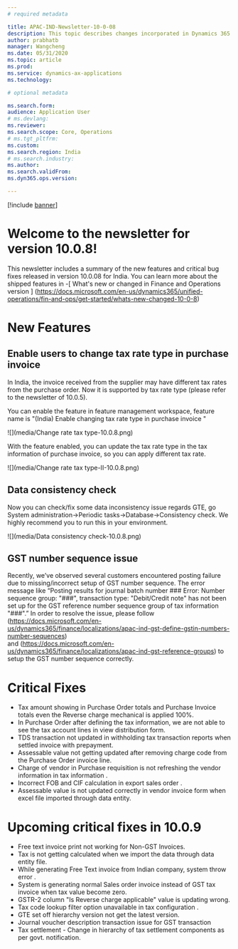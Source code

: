 ```yaml
---
# required metadata

title: APAC-IND-Newsletter-10-0-08
description: This topic describes changes incorporated in Dynamics 365 Application version 10-0-08
author: prabhatb
manager: Wangcheng
ms.date: 05/31/2020
ms.topic: article
ms.prod: 
ms.service: dynamics-ax-applications
ms.technology: 

# optional metadata

ms.search.form: 
audience: Application User
# ms.devlang: 
ms.reviewer: 
ms.search.scope: Core, Operations
# ms.tgt_pltfrm: 
ms.custom: 
ms.search.region: India
# ms.search.industry: 
ms.author: 
ms.search.validFrom: 
ms.dyn365.ops.version: 

---
```

[!include [banner](../includes/banner.md)]

# Welcome to the newsletter for version 10.0.8! 

This newsletter includes a summary of the new features and critical bug fixes released in version 10.0.08 for India.
You can learn more about the shipped features in 
-[ What's new or changed in Finance and Operations version ] (https://docs.microsoft.com/en-us/dynamics365/unified-operations/fin-and-ops/get-started/whats-new-changed-10-0-8)

# New Features
## Enable users to change tax rate type in purchase invoice 
In India, the invoice received from the supplier may have different tax rates from the purchase order. 
Now it is supported by tax rate type (please refer to the newsletter of 10.0.5).
 
You can enable the feature in feature management workspace, feature name is "(India) Enable changing tax rate type in purchase invoice "

![](media/Change rate tax type-10.0.8.png)
 
With the feature enabled, you can update the tax rate type in the tax information of purchase invoice, 
so you can apply different tax rate.

![](media/Change rate tax type-II-10.0.8.png)

## Data consistency check

Now you can check/fix some data inconsistency issue regards GTE, go System administration->Periodic tasks->Database->Consistency check.
We highly recommend you to run this in your environment.

![](media/Data consistency check-10.0.8.png)

## GST number sequence issue

Recently, we’ve observed several customers encountered posting failure due to missing/incorrect setup of GST number sequence. 
The error message like “Posting results for journal batch number ### Error: Number sequence group: "###", 
transaction type: "Debit/Credit note" has not been set up for the GST reference number sequence group of tax information "###".” 
In order to resolve the issue, please follow (https://docs.microsoft.com/en-us/dynamics365/finance/localizations/apac-ind-gst-define-gstin-numbers-number-sequences)  
and (https://docs.microsoft.com/en-us/dynamics365/finance/localizations/apac-ind-gst-reference-groups)
to setup the GST number sequence correctly.

# Critical Fixes 

- Tax amount showing in Purchase Order totals and Purchase Invoice totals even the Reverse charge mechanical is applied 100%.
- In Purchase Order after defining the tax information, we are not able to see the tax account lines in view distribution form. 
-	TDS transaction not updated in withholding tax transaction reports when settled invoice with prepayment. 
-	Assessable value not getting updated after removing charge code from the Purchase Order invoice line. 
-	Charge of vendor in Purchase requisition is not refreshing the vendor information in tax information .
-	Incorrect FOB and CIF calculation in export sales order . 
-	Assessable value is not updated correctly in vendor invoice form when excel file  imported through data entity.


# Upcoming critical fixes in 10.0.9 

- Free text invoice print not working for Non-GST Invoices. 
-	Tax is not getting calculated when we import the data through data entity file. 
-	While generating Free Text invoice from Indian company, system throw error . 
-	System is generating normal Sales order invoice instead of GST tax invoice when tax value become zero. 
-	GSTR-2 column "Is Reverse charge applicable" value is updating wrong. 
-	Tax code lookup filter option unavailable in tax configuration .
-	GTE set off hierarchy version not get the latest version. 
-	Journal voucher description transaction issue for GST transaction 
-	Tax settlement - Change in hierarchy  of tax settlement components as per govt. notification.
